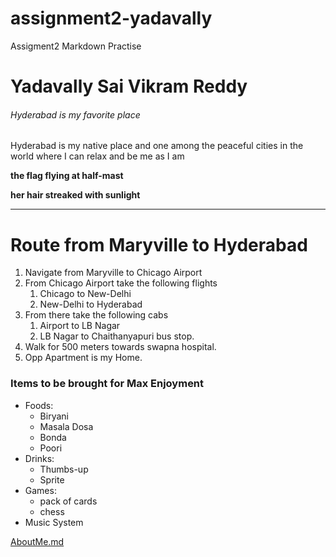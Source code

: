 # assignment2-yadavally
Assigment2 Markdown Practise

# Yadavally Sai Vikram Reddy

###### Hyderabad is my favorite place

Hyderabad is my native place and one among the peaceful cities in the world where I can relax and be me as I am

**the flag flying at half-mast**

**her hair streaked with sunlight**

---

# Route from Maryville to Hyderabad

1. Navigate from Maryville to Chicago Airport
2. From Chicago Airport take the following flights
    1. Chicago to New-Delhi
    2. New-Delhi to Hyderabad
3. From there take the following cabs
    1. Airport to LB Nagar
    2. LB Nagar to Chaithanyapuri bus stop.
4. Walk for 500 meters towards swapna hospital.
5. Opp Apartment is my Home.

### Items to be brought for Max Enjoyment

* Foods:
  * Biryani
  * Masala Dosa
  * Bonda
  * Poori
* Drinks:
  * Thumbs-up
  * Sprite
* Games:
  * pack of cards
  * chess
* Music System

[AboutMe.md](AboutMe.md)